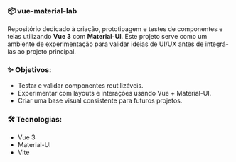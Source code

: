 ### 📦 vue-material-lab

Repositório dedicado à criação, prototipagem e testes de componentes e telas utilizando **Vue 3** com **Material-UI**. Este projeto serve como um ambiente de experimentação para validar ideias de UI/UX antes de integrá-las ao projeto principal.

### ✨ Objetivos:
- Testar e validar componentes reutilizáveis.
- Experimentar com layouts e interações usando Vue + Material-UI.
- Criar uma base visual consistente para futuros projetos.

### 🛠️ Tecnologias:
- Vue 3
- Material-UI
- Vite
